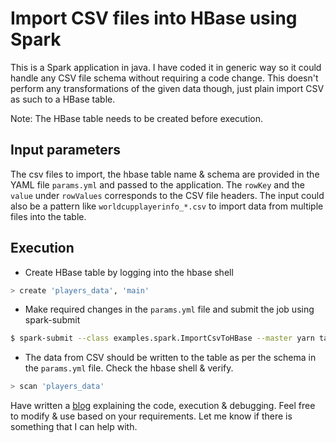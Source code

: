 # Import CSV files into HBase using Spark


This is a Spark application in java. I have coded it in generic way so it could handle any CSV file schema without requiring a code change. This doesn't perform any transformations of the given data though, just plain import CSV as such to a HBase table.

Note: The HBase table needs to be created before execution.

## Input parameters

The csv files to import, the hbase table name & schema are provided in the YAML file `params.yml` and passed to the application. The `rowKey` and the `value` under `rowValues` corresponds to the CSV file headers. The input could also be a pattern like `worldcupplayerinfo_*.csv` to import data from multiple files into the table.

## Execution

* Create HBase table by logging into the hbase shell
```bash
> create 'players_data', 'main'
```

* Make required changes in the `params.yml` file and submit the job using spark-submit
```bash
$ spark-submit --class examples.spark.ImportCsvToHBase --master yarn target/import-csv-to-hbase-1.0-SNAPSHOT-shaded.jar params.yml
```

* The data from CSV should be written to the table as per the schema in the `params.yml` file. Check the hbase shell & verify.
```bash
> scan 'players_data'
```

Have written a [blog](http://sathish.me/java/2017/09/24/import-data-from-csv-files-to-hbase-using-spark.html) explaining the code, execution & debugging. Feel free to modify & use based on your requirements. Let me know if there is something that I can help with.
